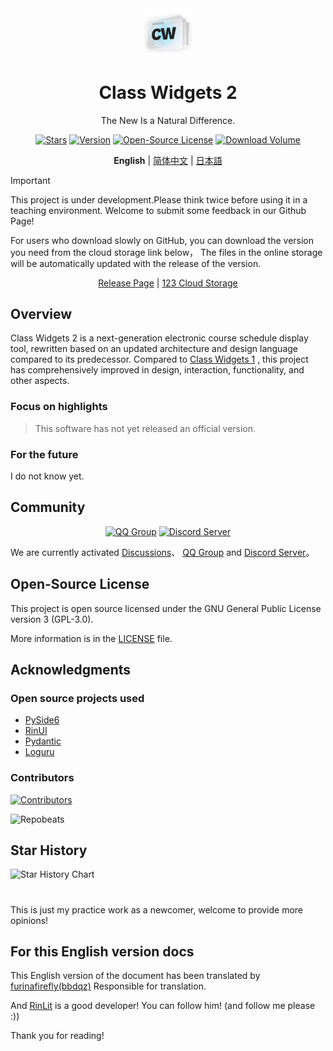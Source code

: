 <div align="center">
<img src="../../assets/images/logo.png" width="15%" alt="Class Widgets 2">
<h1>Class Widgets 2</h1>

<p>The New Is a Natural Difference.</p>

<!--[![当前版本](https://img.shields.io/github/v/release/rinlit-233-shiroko/class-widgets-2?style=for-the-badge&color=purple&label=%E5%BD%93%E5%89%8D%E7%89%88%E6%9C%AC)](https://github.com/rinlit-233-shiroko/class-widgets-2/releases/latest)--->

[![Stars](https://img.shields.io/github/stars/rinlit-233-shiroko/class-widgets-2?style=for-the-badge&color=orange&label=Stars)](https://github.com/rinlit-233-shiroko/class-widgets-2)
[![Version](https://img.shields.io/github/v/tag/rinlit-233-shiroko/class-widgets-2?include_prereleases&label=Version&color=yellow&style=for-the-badge)](https://github.com/rinlit-233-shiroko/class-widgets-2/actions)
[![Open-Source License](https://img.shields.io/badge/license-GPLv3-blue.svg?label=Open-Source%20License&style=for-the-badge)](https://github.com/rinlit-233-shiroko/class-widgets-2?tab=GPL-3.0-1-ov-file)
[![Download Volume](https://img.shields.io/github/downloads/rinlit-233-shiroko/class-widgets-2/total.svg?label=Download%20Volume&color=green&style=for-the-badge)](https://github.com/rinlit-233-shiroko/class-widgets-2)

<b>English</b> | <a href="../../README.md">简体中文</a> | <a href="ja.md">日本語</a>

</div>

> [!IMPORTANT]
> This project is under development.Please think twice before using it in a teaching environment.
> Welcome to submit some feedback in our Github Page!
>
> For users who download slowly on GitHub, you can download the version you need from the cloud storage link below，
> The files in the online storage will be automatically updated with the release of the version.
> 
> <div align="center">
> <a href="https://github.com/RinLit-233-shiroko/Class-Widgets-2/releases">Release Page</a> | <a href="https://www.123865.com/s/DCyBTd-3iWxH">123 Cloud Storage</a>
> </div>


## Overview
Class Widgets 2 is a next-generation electronic course schedule display tool, rewritten based on an updated architecture and design language compared to its predecessor.
Compared to [Class Widgets 1](https://github.com/Class-Widgets/Class-Widgets) , this project has comprehensively improved in design, interaction, functionality, and other aspects.

### Focus on highlights
> This software has not yet released an official version.

### For the future
I do not know yet.

## Community
<div align="center">

[![QQ Group](https://img.shields.io/badge/QQ%20Group-1060640788-blue.svg?logo=qq&color=blue&style=for-the-badge)](https://qm.qq.com/cgi-bin/qm/qr?k=BXGtB7cDFM9CdfIcf9dfmxIWYh9noL6k&jump_from=webapi&authKey=wqfE+jZfLoO52DdVo2KBkVCrzgsxJX78cxx4vaRIHrOKo7tPp9VGsRTx4/kPUZuw)
[![Discord Server](https://img.shields.io/discord/1332636953719476284?style=for-the-badge&logo=discord&logoColor=ffffff&label=Discord%20Server&labelColor=5865f2)](https://discord.gg/EFF4PpqpqZ)

</div>

We are currently activated
[Discussions](https://github.com/orgs/Class-Widgets/discussions)、
[QQ Group](https://qm.qq.com/q/E7oAD4hNbW)
and [Discord Server](https://discord.gg/EFF4PpqpqZ)。

## Open-Source License
This project is open source licensed under the GNU General Public License version 3 (GPL-3.0).

More information is in the [LICENSE](LICENSE) file.

## Acknowledgments
### Open source projects used
- [PySide6](https://www.qt.io/qt-for-python)
- [RinUI](https://github.com/rinlit-233-shiroko/rin-ui)
- [Pydantic](https://docs.pydantic.dev/latest/)
- [Loguru](https://github.com/Delgan/loguru)

### Contributors
[![Contributors](http://contrib.nn.ci/api?repo=rinlit-233-shiroko/class-widgets-2)](https://github.com/rinlit-233-shiroko/class-widgets-2/graphs/contributors)

![Repobeats](https://repobeats.axiom.co/api/embed/9d06f1435d1b14cb7837d1e863e55f24cc98df23.svg)

## Star History

<picture>
   <source media="(prefers-color-scheme: dark)" srcset="https://api.star-history.com/svg?repos=rinlit-233-shiroko/class-widgets-2&type=Date&theme=dark" />
   <source media="(prefers-color-scheme: light)" srcset="https://api.star-history.com/svg?repos=rinlit-233-shiroko/class-widgets-2&type=Date" />
   <img alt="Star History Chart" src="https://api.star-history.com/svg?repos=rinlit-233-shiroko/class-widgets-2&type=Date" />
 </picture>

#

This is just my practice work as a newcomer, welcome to provide more opinions!

## For this English version docs

This English version of the document has been translated by [furinafirefly(bbdqz)](https://github.com/furinafirefly) Responsible for translation.

And [RinLit](https://github.com/RinLit-233-shiroko) is a good developer!
You can follow him! (and follow me please :))

Thank you for reading!